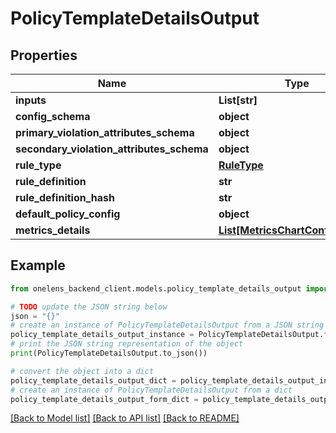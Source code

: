 # PolicyTemplateDetailsOutput


## Properties

Name | Type | Description | Notes
------------ | ------------- | ------------- | -------------
**inputs** | **List[str]** |  | [optional] 
**config_schema** | **object** |  | [optional] 
**primary_violation_attributes_schema** | **object** |  | [optional] 
**secondary_violation_attributes_schema** | **object** |  | [optional] 
**rule_type** | [**RuleType**](RuleType.md) |  | [optional] 
**rule_definition** | **str** |  | [optional] 
**rule_definition_hash** | **str** |  | [optional] 
**default_policy_config** | **object** |  | [optional] 
**metrics_details** | [**List[MetricsChartConfigOutput]**](MetricsChartConfigOutput.md) |  | [optional] 

## Example

```python
from onelens_backend_client.models.policy_template_details_output import PolicyTemplateDetailsOutput

# TODO update the JSON string below
json = "{}"
# create an instance of PolicyTemplateDetailsOutput from a JSON string
policy_template_details_output_instance = PolicyTemplateDetailsOutput.from_json(json)
# print the JSON string representation of the object
print(PolicyTemplateDetailsOutput.to_json())

# convert the object into a dict
policy_template_details_output_dict = policy_template_details_output_instance.to_dict()
# create an instance of PolicyTemplateDetailsOutput from a dict
policy_template_details_output_form_dict = policy_template_details_output.from_dict(policy_template_details_output_dict)
```
[[Back to Model list]](../README.md#documentation-for-models) [[Back to API list]](../README.md#documentation-for-api-endpoints) [[Back to README]](../README.md)


